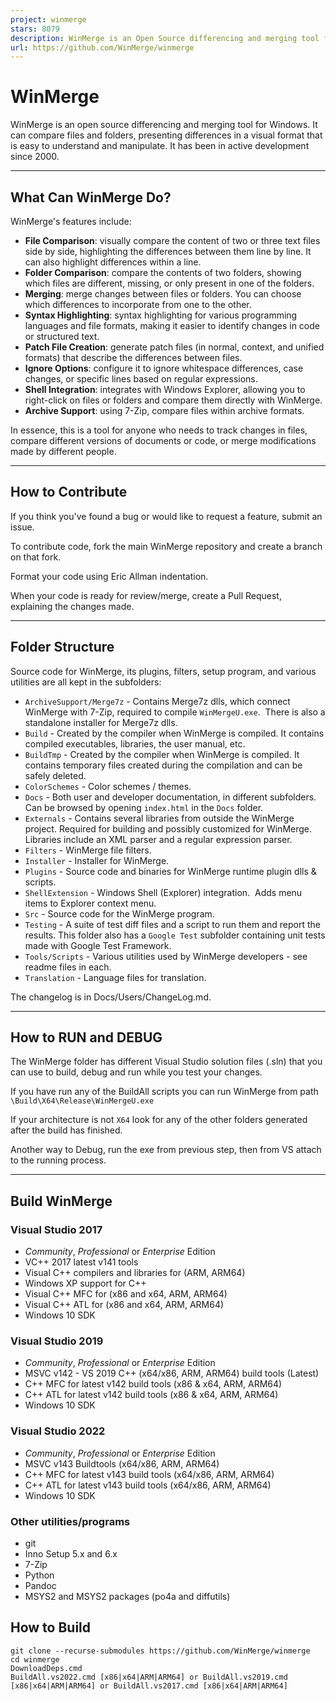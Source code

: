 ```yaml
---
project: winmerge
stars: 8079
description: WinMerge is an Open Source differencing and merging tool for Windows. WinMerge can compare both folders and files, presenting differences in a visual text format that is easy to understand and handle.
url: https://github.com/WinMerge/winmerge
---
```


WinMerge
========

WinMerge is an open source differencing and merging tool for Windows. It can compare files and folders, presenting differences in a visual format that is easy to understand and manipulate. It has been in active development since 2000.

* * *

What Can WinMerge Do?
---------------------

WinMerge's features include:

-   **File Comparison**: visually compare the content of two or three text files side by side, highlighting the differences between them line by line. It can also highlight differences within a line.
-   **Folder Comparison**: compare the contents of two folders, showing which files are different, missing, or only present in one of the folders.
-   **Merging**: merge changes between files or folders. You can choose which differences to incorporate from one to the other.
-   **Syntax Highlighting**: syntax highlighting for various programming languages and file formats, making it easier to identify changes in code or structured text.
-   **Patch File Creation**: generate patch files (in normal, context, and unified formats) that describe the differences between files.
-   **Ignore Options**: configure it to ignore whitespace differences, case changes, or specific lines based on regular expressions.
-   **Shell Integration**: integrates with Windows Explorer, allowing you to right-click on files or folders and compare them directly with WinMerge.
-   **Archive Support**: using 7-Zip, compare files within archive formats.

In essence, this is a tool for anyone who needs to track changes in files, compare different versions of documents or code, or merge modifications made by different people.

* * *

How to Contribute
-----------------

If you think you've found a bug or would like to request a feature, submit an issue.

To contribute code, fork the main WinMerge repository and create a branch on that fork.

Format your code using Eric Allman indentation.

When your code is ready for review/merge, create a Pull Request, explaining the changes made.

* * *

Folder Structure
----------------

Source code for WinMerge, its plugins, filters, setup program, and various utilities are all kept in the subfolders:

-   `ArchiveSupport/Merge7z` - Contains Merge7z dlls, which connect WinMerge with 7-Zip, required to compile `WinMergeU.exe`.  There is also a standalone installer for Merge7z dlls.
-   `Build` - Created by the compiler when WinMerge is compiled. It contains compiled executables, libraries, the user manual, etc.
-   `BuildTmp` - Created by the compiler when WinMerge is compiled. It contains temporary files created during the compilation and can be safely deleted.
-   `ColorSchemes` - Color schemes / themes.
-   `Docs` - Both user and developer documentation, in different subfolders. Can be browsed by opening `index.html` in the `Docs` folder.
-   `Externals` - Contains several libraries from outside the WinMerge project. Required for building and possibly customized for WinMerge. Libraries include an XML parser and a regular expression parser.
-   `Filters` - WinMerge file filters.
-   `Installer` - Installer for WinMerge.
-   `Plugins` - Source code and binaries for WinMerge runtime plugin dlls & scripts.
-   `ShellExtension` - Windows Shell (Explorer) integration.  Adds menu items to Explorer context menu.
-   `Src` - Source code for the WinMerge program.
-   `Testing` - A suite of test diff files and a script to run them and report the results. This folder also has a `Google Test` subfolder containing unit tests made with Google Test Framework.
-   `Tools/Scripts` - Various utilities used by WinMerge developers - see readme files in each.
-   `Translation` - Language files for translation.

The changelog is in Docs/Users/ChangeLog.md.

* * *

How to RUN and DEBUG
--------------------

The WinMerge folder has different Visual Studio solution files (.sln) that you can use to build, debug and run while you test your changes.

If you have run any of the BuildAll scripts you can run WinMerge from path `\Build\X64\Release\WinMergeU.exe`

If your architecture is not `X64` look for any of the other folders generated after the build has finished.

Another way to Debug, run the exe from previous step, then from VS attach to the running process.

* * *

Build WinMerge
--------------

### Visual Studio 2017

-   _Community_, _Professional_ or _Enterprise_ Edition
-   VC++ 2017 latest v141 tools
-   Visual C++ compilers and libraries for (ARM, ARM64)
-   Windows XP support for C++
-   Visual C++ MFC for (x86 and x64, ARM, ARM64)
-   Visual C++ ATL for (x86 and x64, ARM, ARM64)
-   Windows 10 SDK

### Visual Studio 2019

-   _Community_, _Professional_ or _Enterprise_ Edition
-   MSVC v142 - VS 2019 C++ (x64/x86, ARM, ARM64) build tools (Latest)
-   C++ MFC for latest v142 build tools (x86 & x64, ARM, ARM64)
-   C++ ATL for latest v142 build tools (x86 & x64, ARM, ARM64)
-   Windows 10 SDK

### Visual Studio 2022

-   _Community_, _Professional_ or _Enterprise_ Edition
-   MSVC v143 Buildtools (x64/x86, ARM, ARM64)
-   C++ MFC for latest v143 build tools (x64/x86, ARM, ARM64)
-   C++ ATL for latest v143 build tools (x64/x86, ARM, ARM64)
-   Windows 10 SDK

### Other utilities/programs

-   git
-   Inno Setup 5.x and 6.x
-   7-Zip
-   Python
-   Pandoc
-   MSYS2 and MSYS2 packages (po4a and diffutils)

How to Build
------------

```
git clone --recurse-submodules https://github.com/WinMerge/winmerge
cd winmerge
DownloadDeps.cmd
BuildAll.vs2022.cmd [x86|x64|ARM|ARM64] or BuildAll.vs2019.cmd [x86|x64|ARM|ARM64] or BuildAll.vs2017.cmd [x86|x64|ARM|ARM64]
```
